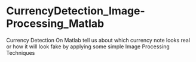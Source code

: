 # CurrencyDetection_Image-Processing_Matlab
Currency Detection On Matlab tell us about which currency note looks real or how it will look fake by applying some simple Image Processing Techniques
